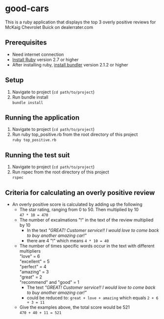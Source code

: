 # good-cars

This is a ruby application that displays the top 3 overly positive reviews for McKaig Chevrolet Buick on dealerrater.com

## Prerequisites
* Need internet connection
* [Install Ruby](https://www.ruby-lang.org/en/documentation/installation/) version 2.7 or higher
* After installing ruby, [install bundler](https://bundler.io/) version 2.1.2 or higher
## Setup
1. Navigate to project (`cd path/to/project`)  
2. Run bundle install  
  `bundle install`
## Running the application
1. Navigate to project (`cd path/to/project`)  
2. Run ruby top_positive.rb from the root directory of this project  
  `ruby top_positive.rb`
## Running the test suit
1. Navigate to project (`cd path/to/project`)  
2. Run rspec from the root directory of this project  
  `rspec`
## Criteria for calculating an overly positive review
* An overly positive score is calculated by adding up the following
  * The star rating, ranging from 0 to 50. Then multiplied by 10  
    `47 * 10 = 470` 
  * The number of excalmations "!" in the text of the review multiplied by 10
    * In the text *"GREAT! Customer service!! I would love to come back to buy another amazing car!"*
    * there are 4 "!" which means `4 * 10 = 40`  
  * The number of times specific words occur in the text with different multipliers  
    "love" = 6  
    "excellent" = 5  
    "perfect" = 4  
    "amazing" = 3  
    "great" = 2  
    "recommend" and "good" = 1
    * The text *"GREAT! Customer service!! I would love to come back to buy another amazing car!"*  
    * could be reduced to: `great + love + amazing` which equals `2 + 6 + 3 = 11`  
  * Give the examples above, the total score would be 521  
    `470 + 40 + 11 = 521` 
